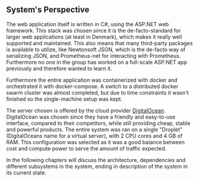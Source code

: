 ## System's Perspective

The web application itself is written in C#, using the ASP.NET web framework. 
This stack was chosen since it is the de-facto-standard for larger web applications (at least in Denmark), which makes it really well supported and maintained. This also means that many third-party packages is available to utilize, like Newtonsoft JSON, which is the de-facto way of serializing JSON, and Prometheus-net for interacting with Prometheus.
Furthermore no one in the group has worked on a full-scale ASP.NET app previously and therefore wanted to learn it. 

Furthermore the entire application was containerized with docker and orchestrated it with docker-compose.
A switch to a distributed docker swarm cluster was almost completed, but due to time constraints it wasn't finished so the single-machine setup was kept.

The server chosen is offered by the cloud provider [DigitalOcean](https://www.digitalocean.com/). DigitalOcean was chosen since they have a friendly and easy-to-use interface, compared to their competitors, while still providing cheap, stable and powerful products. The entire system was ran on a single "Droplet" (DigitalOceans name for a virtual server), with 2 CPU cores and 4 GB of RAM. This configuration was selected as it was a good balance between cost and compute power to serve the amount of traffic expected.

In the following chapters will discuss the architecture, dependencies and different subsystems in the system, ending in description of the system in its current state.
